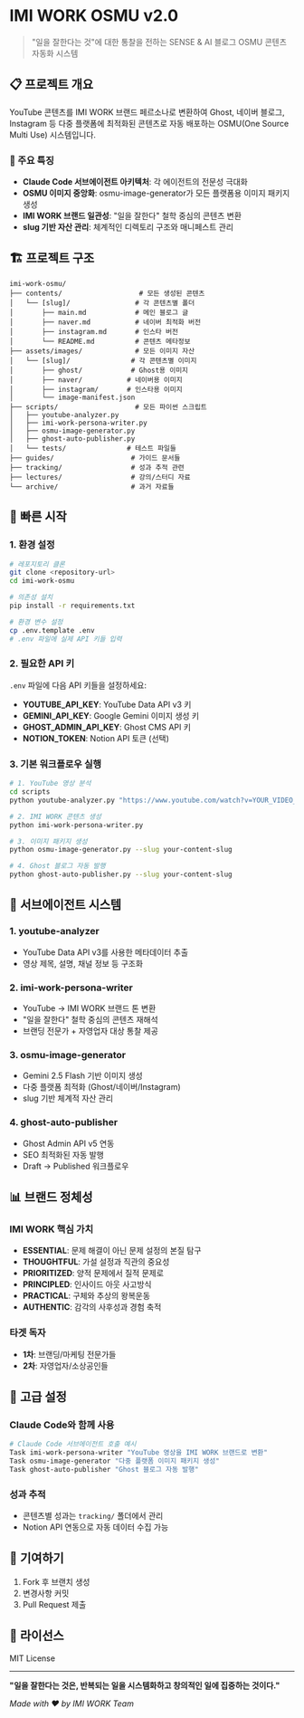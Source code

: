 # IMI WORK OSMU v2.0

> "일을 잘한다는 것"에 대한 통찰을 전하는 SENSE & AI 블로그 OSMU 콘텐츠 자동화 시스템

## 📋 프로젝트 개요

YouTube 콘텐츠를 IMI WORK 브랜드 페르소나로 변환하여 Ghost, 네이버 블로그, Instagram 등 다중 플랫폼에 최적화된 콘텐츠로 자동 배포하는 OSMU(One Source Multi Use) 시스템입니다.

### 🌟 주요 특징

- **Claude Code 서브에이전트 아키텍처**: 각 에이전트의 전문성 극대화
- **OSMU 이미지 중앙화**: osmu-image-generator가 모든 플랫폼용 이미지 패키지 생성
- **IMI WORK 브랜드 일관성**: "일을 잘한다" 철학 중심의 콘텐츠 변환
- **slug 기반 자산 관리**: 체계적인 디렉토리 구조와 매니페스트 관리

## 🏗️ 프로젝트 구조

```
imi-work-osmu/
├── contents/                   # 모든 생성된 콘텐츠
│   └── [slug]/                # 각 콘텐츠별 폴더
│       ├── main.md            # 메인 블로그 글
│       ├── naver.md           # 네이버 최적화 버전
│       ├── instagram.md       # 인스타 버전
│       └── README.md          # 콘텐츠 메타정보
├── assets/images/             # 모든 이미지 자산
│   └── [slug]/               # 각 콘텐츠별 이미지
│       ├── ghost/            # Ghost용 이미지
│       ├── naver/           # 네이버용 이미지
│       ├── instagram/       # 인스타용 이미지
│       └── image-manifest.json
├── scripts/                   # 모든 파이썬 스크립트
│   ├── youtube-analyzer.py
│   ├── imi-work-persona-writer.py
│   ├── osmu-image-generator.py
│   ├── ghost-auto-publisher.py
│   └── tests/               # 테스트 파일들
├── guides/                   # 가이드 문서들
├── tracking/                 # 성과 추적 관련
├── lectures/                 # 강의/스터디 자료
└── archive/                  # 과거 자료들
```

## 🚀 빠른 시작

### 1. 환경 설정

```bash
# 레포지토리 클론
git clone <repository-url>
cd imi-work-osmu

# 의존성 설치
pip install -r requirements.txt

# 환경 변수 설정
cp .env.template .env
# .env 파일에 실제 API 키들 입력
```

### 2. 필요한 API 키

`.env` 파일에 다음 API 키들을 설정하세요:

- **YOUTUBE_API_KEY**: YouTube Data API v3 키
- **GEMINI_API_KEY**: Google Gemini 이미지 생성 키
- **GHOST_ADMIN_API_KEY**: Ghost CMS API 키
- **NOTION_TOKEN**: Notion API 토큰 (선택)

### 3. 기본 워크플로우 실행

```bash
# 1. YouTube 영상 분석
cd scripts
python youtube-analyzer.py "https://www.youtube.com/watch?v=YOUR_VIDEO_ID"

# 2. IMI WORK 콘텐츠 생성
python imi-work-persona-writer.py

# 3. 이미지 패키지 생성
python osmu-image-generator.py --slug your-content-slug

# 4. Ghost 블로그 자동 발행
python ghost-auto-publisher.py --slug your-content-slug
```

## 🤖 서브에이전트 시스템

### 1. youtube-analyzer
- YouTube Data API v3를 사용한 메타데이터 추출
- 영상 제목, 설명, 채널 정보 등 구조화

### 2. imi-work-persona-writer
- YouTube → IMI WORK 브랜드 톤 변환
- "일을 잘한다" 철학 중심의 콘텐츠 재해석
- 브랜딩 전문가 + 자영업자 대상 통찰 제공

### 3. osmu-image-generator
- Gemini 2.5 Flash 기반 이미지 생성
- 다중 플랫폼 최적화 (Ghost/네이버/Instagram)
- slug 기반 체계적 자산 관리

### 4. ghost-auto-publisher
- Ghost Admin API v5 연동
- SEO 최적화된 자동 발행
- Draft → Published 워크플로우

## 📊 브랜드 정체성

### IMI WORK 핵심 가치
- **ESSENTIAL**: 문제 해결이 아닌 문제 설정의 본질 탐구
- **THOUGHTFUL**: 가설 설정과 직관의 중요성
- **PRIORITIZED**: 양적 문제에서 질적 문제로
- **PRINCIPLED**: 인사이드 아웃 사고방식
- **PRACTICAL**: 구체와 추상의 왕복운동
- **AUTHENTIC**: 감각의 사후성과 경험 축적

### 타겟 독자
- **1차**: 브랜딩/마케팅 전문가들
- **2차**: 자영업자/소상공인들

## 🔧 고급 설정

### Claude Code와 함께 사용

```bash
# Claude Code 서브에이전트 호출 예시
Task imi-work-persona-writer "YouTube 영상을 IMI WORK 브랜드로 변환"
Task osmu-image-generator "다중 플랫폼 이미지 패키지 생성"  
Task ghost-auto-publisher "Ghost 블로그 자동 발행"
```

### 성과 추적

- 콘텐츠별 성과는 `tracking/` 폴더에서 관리
- Notion API 연동으로 자동 데이터 수집 가능

## 🤝 기여하기

1. Fork 후 브랜치 생성
2. 변경사항 커밋
3. Pull Request 제출

## 📝 라이선스

MIT License

---

**"일을 잘한다는 것은, 반복되는 일을 시스템화하고 창의적인 일에 집중하는 것이다."**

*Made with ❤️ by IMI WORK Team*